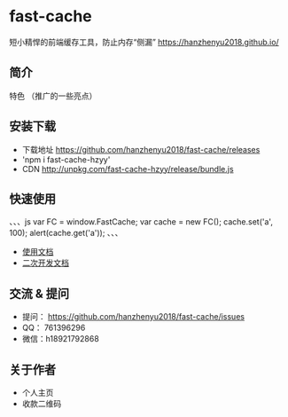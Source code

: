 # fast-cache

短小精悍的前端缓存工具，防止内存“侧漏”
https://hanzhenyu2018.github.io/

## 简介

特色 （推广的一些亮点）

## 安装下载

- 下载地址 https://github.com/hanzhenyu2018/fast-cache/releases
- 'npm i fast-cache-hzyy'
- CDN http://unpkg.com/fast-cache-hzyy/release/bundle.js

## 快速使用

、、、js
var FC = window.FastCache;
var cache = new FC();
cache.set('a', 100);
alert(cache.get('a'));
、、、

- [使用文档](./doc/use/README.md)
- [二次开发文档](./doc/dev/README.md)

## 交流 & 提问

- 提问： https://github.com/hanzhenyu2018/fast-cache/issues
- QQ： 761396296
- 微信：h18921792868

## 关于作者

- 个人主页
- 收款二维码
